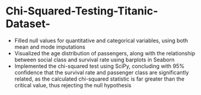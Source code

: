 # Chi-Squared-Testing-Titanic-Dataset-
- Filled null values for quantitative and categorical variables, using both mean and mode imputations
- Visualized the age distribution of passengers, along with the relationship between social class and survival rate using barplots in Seaborn
- Implemented the chi-squared test using SciPy, concluding with 95% confidence that the survival rate and passenger class are significantly related, as the calculated chi-squared statistic is far greater than the critical value, thus rejecting the null hypothesis
